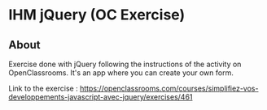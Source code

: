 # IHM jQuery (OC Exercise)

## About
Exercise done with jQuery following the instructions of the activity on OpenClassrooms. It's an app where you can create your own form.

Link to the exercise : https://openclassrooms.com/courses/simplifiez-vos-developpements-javascript-avec-jquery/exercises/461
